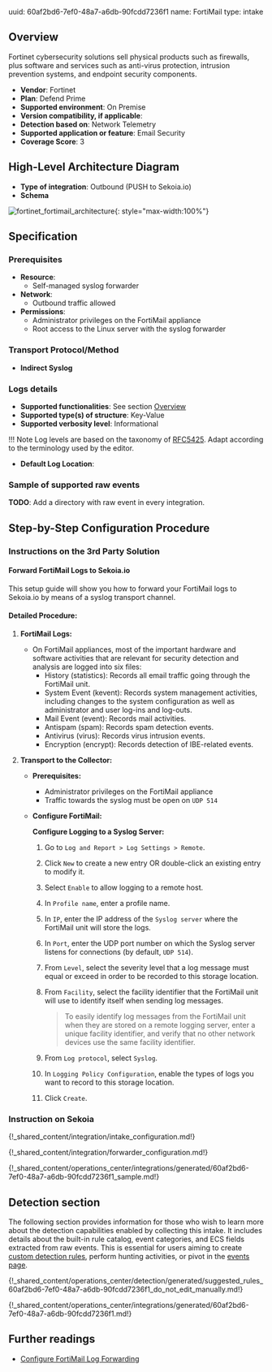 uuid: 60af2bd6-7ef0-48a7-a6db-90fcdd7236f1
name: FortiMail
type: intake

## Overview

Fortinet cybersecurity solutions sell physical products such as firewalls, plus software and services such as anti-virus protection, intrusion prevention systems, and endpoint security components.

- **Vendor**: Fortinet
- **Plan**: Defend Prime
- **Supported environment**: On Premise
- **Version compatibility, if applicable**:
- **Detection based on**: Network Telemetry
- **Supported application or feature**: Email Security
- **Coverage Score**: 3

## High-Level Architecture Diagram

- **Type of integration**: Outbound (PUSH to Sekoia.io)
- **Schema**

![fortinet_fortimail_architecture](/assets/integration/fortinet_fortimail_architecture.png){: style="max-width:100%"}

## Specification

### Prerequisites

- **Resource**:
    - Self-managed syslog forwarder
- **Network**:
    - Outbound traffic allowed
- **Permissions**:
    - Administrator privileges on the FortiMail appliance
    - Root access to the Linux server with the syslog forwarder

### Transport Protocol/Method

- **Indirect Syslog**

### Logs details

- **Supported functionalities**: See section [Overview](#overview)
- **Supported type(s) of structure**: Key-Value
- **Supported verbosity level**: Informational

!!! Note
    Log levels are based on the taxonomy of [RFC5425](https://datatracker.ietf.org/doc/html/rfc5424). Adapt according to the terminology used by the editor.

- **Default Log Location**:

### Sample of supported raw events

**TODO**: Add a directory with raw event in every integration.

## Step-by-Step Configuration Procedure

### Instructions on the 3rd Party Solution

#### Forward FortiMail Logs to Sekoia.io

This setup guide will show you how to forward your FortiMail logs to Sekoia.io by means of a syslog transport channel.

#### Detailed Procedure:

1. **FortiMail Logs:**
    - On FortiMail appliances, most of the important hardware and software activities that are relevant for security detection and analysis are logged into six files:
      - History (statistics): Records all email traffic going through the FortiMail unit.
      - System Event (kevent): Records system management activities, including changes to the system configuration as well as administrator and user log-ins and log-outs.
      - Mail Event (event): Records mail activities.
      - Antispam (spam): Records spam detection events.
      - Antivirus (virus): Records virus intrusion events.
      - Encryption (encrypt): Records detection of IBE-related events.

2. **Transport to the Collector:**

    - **Prerequisites:**
      - Administrator privileges on the FortiMail appliance
      - Traffic towards the syslog must be open on `UDP 514`

    - **Configure FortiMail:**

      **Configure Logging to a Syslog Server:**

      1. Go to `Log and Report > Log Settings > Remote`.
      2. Click `New` to create a new entry OR double-click an existing entry to modify it.
      3. Select `Enable` to allow logging to a remote host.
      4. In `Profile name`, enter a profile name.
      5. In `IP`, enter the IP address of the `Syslog server` where the FortiMail unit will store the logs.
      6. In `Port`, enter the UDP port number on which the Syslog server listens for connections (by default, `UDP 514`).
      7. From `Level`, select the severity level that a log message must equal or exceed in order to be recorded to this storage location.
      8. From `Facility`, select the facility identifier that the FortiMail unit will use to identify itself when sending log messages.

         > To easily identify log messages from the FortiMail unit when they are stored on a remote logging server, enter a unique facility identifier, and verify that no other network devices use the same facility identifier.

      9. From `Log protocol`, select `Syslog`.
      10. In `Logging Policy Configuration`, enable the types of logs you want to record to this storage location.
      11. Click `Create`.

### Instruction on Sekoia

{!_shared_content/integration/intake_configuration.md!}

{!_shared_content/integration/forwarder_configuration.md!}

{!_shared_content/operations_center/integrations/generated/60af2bd6-7ef0-48a7-a6db-90fcdd7236f1_sample.md!}

## Detection section

The following section provides information for those who wish to learn more about the detection capabilities enabled by collecting this intake. It includes details about the built-in rule catalog, event categories, and ECS fields extracted from raw events. This is essential for users aiming to create [custom detection rules](/docs/xdr/features/detect/sigma.md), perform hunting activities, or pivot in the [events page](/docs/xdr/features/investigate/events.md).

{!_shared_content/operations_center/detection/generated/suggested_rules_60af2bd6-7ef0-48a7-a6db-90fcdd7236f1_do_not_edit_manually.md!}

{!_shared_content/operations_center/integrations/generated/60af2bd6-7ef0-48a7-a6db-90fcdd7236f1.md!}


## Further readings

- [Configure FortiMail Log Forwarding](https://docs.fortinet.com/document/fortimail/6.2.0/administration-guide/332364/configuring-logging#logging_2063907032_1949484)